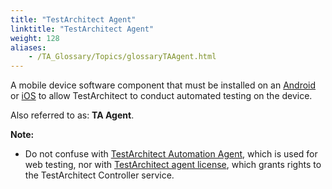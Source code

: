 ```yaml
--- 
title: "TestArchitect Agent"
linktitle: "TestArchitect Agent"
weight: 128
aliases: 
    - /TA_Glossary/Topics/glossaryTAAgent.html
---
```


A mobile device software component that must be installed on an [Android](/Android/Topics/Installing_TA_agent.html) or [iOS](/iOS/Topics/iOS_installing_TA_target_device.html) to allow TestArchitect to conduct automated testing on the device.

Also referred to as: **TA Agent**.

**Note:**

-   Do not confuse with [TestArchitect Automation Agent](glossaryTAAutomationAgent.html), which is used for web testing, nor with [TestArchitect agent license](glossaryTAAgentLicense.html), which grants rights to the TestArchitect Controller service.


